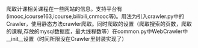 爬取计课相关课程在一些网站的信息。支持平台有(imooc,icourse163,icourse,bilibili,cnmooc等)。用法为引入crawler.py中的Crawler，使用静态方法crawler爬取。同时爬取的设置（爬取搜索的页数，爬取的课程,存放的mysql数据库，最大线程数等）在common.py中WebCrawler中__init__设置（时间所限没在Crawler里封装实现了）

